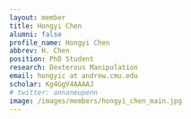 ```yaml
---
layout: member
title: Hongyi Chen
alumni: false 
profile_name: Hongyi Chen
abbrev: H. Chen
position: PhD Student
research: Dexterous Manipulation
email: hongyic at andrew.cmu.edu
scholar: Kg4GgV4AAAAJ
# twitter: annaneupenn
image: /images/members/hongyi_chen_main.jpg
---
```


